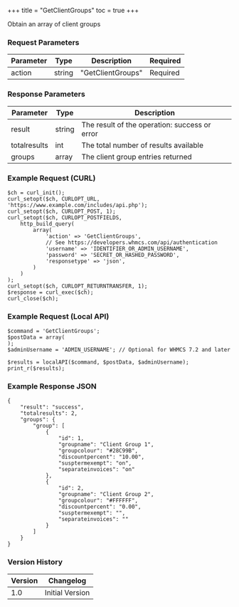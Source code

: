 +++
title = "GetClientGroups"
toc = true
+++

Obtain an array of client groups

### Request Parameters

| Parameter | Type | Description | Required |
| --------- | ---- | ----------- | -------- |
| action | string | "GetClientGroups" | Required |

### Response Parameters

| Parameter | Type | Description |
| --------- | ---- | ----------- |
| result | string | The result of the operation: success or error |
| totalresults | int | The total number of results available |
| groups | array | The client group entries returned |


### Example Request (CURL)

```
$ch = curl_init();
curl_setopt($ch, CURLOPT_URL, 'https://www.example.com/includes/api.php');
curl_setopt($ch, CURLOPT_POST, 1);
curl_setopt($ch, CURLOPT_POSTFIELDS,
    http_build_query(
        array(
            'action' => 'GetClientGroups',
            // See https://developers.whmcs.com/api/authentication
            'username' => 'IDENTIFIER_OR_ADMIN_USERNAME',
            'password' => 'SECRET_OR_HASHED_PASSWORD',
            'responsetype' => 'json',
        )
    )
);
curl_setopt($ch, CURLOPT_RETURNTRANSFER, 1);
$response = curl_exec($ch);
curl_close($ch);
```


### Example Request (Local API)

```
$command = 'GetClientGroups';
$postData = array(
);
$adminUsername = 'ADMIN_USERNAME'; // Optional for WHMCS 7.2 and later

$results = localAPI($command, $postData, $adminUsername);
print_r($results);
```


### Example Response JSON

```
{
    "result": "success",
    "totalresults": 2,
    "groups": {
        "group": [
            {
                "id": 1,
                "groupname": "Client Group 1",
                "groupcolour": "#28C99B",
                "discountpercent": "10.00",
                "susptermexempt": "on",
                "separateinvoices": "on"
            },
            {
                "id": 2,
                "groupname": "Client Group 2",
                "groupcolour": "#FFFFFF",
                "discountpercent": "0.00",
                "susptermexempt": "",
                "separateinvoices": ""
            }
        ]
    }
}
```


### Version History

| Version | Changelog |
| ------- | --------- |
| 1.0 | Initial Version |
